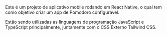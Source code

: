 Este é um projeto de aplicativo mobile rodando em React Native, o qual tem como objetivo criar um app de Pomodoro configurável.

Estão sendo utilizadas as linguagens de programação JavaScript e TypeScript principalmente, juntamente com o CSS Externo Tailwind CSS.
